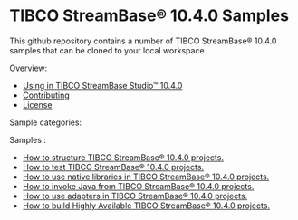 # TIBCO StreamBase&reg; 10.4.0 Samples

This github repository contains a number of TIBCO StreamBase&reg; 10.4.0 samples that can be cloned to your local workspace.

Overview:

* [Using in TIBCO StreamBase Studio&trade; 10.4.0](docs/studio.md)
* [Contributing](docs/contributing.md)
* [License](docs/LICENSE)

Sample categories:

Samples :

* [How to structure TIBCO StreamBase&reg; 10.4.0 projects.](structure)
* [How to test TIBCO StreamBase&reg; 10.4.0 projects.](testing)
* [How to use native libraries in TIBCO StreamBase&reg; 10.4.0 projects.](nativelibrary)
* [How to invoke Java from TIBCO StreamBase&reg; 10.4.0 projects.](java)
* [How to use adapters in TIBCO StreamBase&reg; 10.4.0 projects.](adapter)
* [How to build Highly Available TIBCO StreamBase&reg; 10.4.0 projects.](highavailability)
